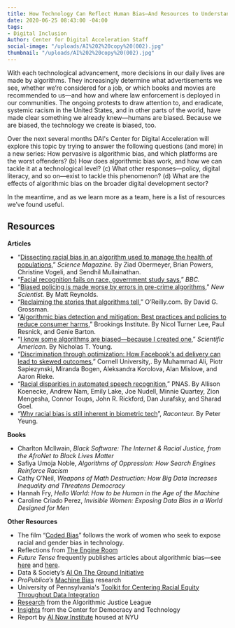 ```yaml
---
title: How Technology Can Reflect Human Bias—And Resources to Understand It
date: 2020-06-25 08:43:00 -04:00
tags:
- Digital Inclusion
Author: Center for Digital Acceleration Staff
social-image: "/uploads/AI%202%20copy%20(002).jpg"
thumbnail: "/uploads/AI%202%20copy%20(002).jpg"
---
```


With each technological advancement, more decisions in our daily lives are made by algorithms. They increasingly determine what advertisements we see, whether we’re considered for a job, or which books and movies are recommended to us—and how and where law enforcement is deployed in our communities. The ongoing protests to draw attention to, and eradicate, systemic racism in the United States, and in other parts of the world, have made clear something we already knew—humans are biased. Because we are biased, the technology we create is biased, too.

Over the next several months DAI's Center for Digital Acceleration will explore this topic by trying to answer the following questions (and more) in a new series: How pervasive is algorithmic bias, and which platforms are the worst offenders? (b) How does algorithmic bias work, and how we can tackle it at a technological level? (c) What other responses—policy, digital literacy, and so on—exist to tackle this phenomenon? (d) What are the effects of algorithmic bias on the broader digital development sector?

<!--more-->

In the meantime, and as we learn more as a team, here is a list of resources we’ve found useful.

## Resources

**Articles**

* “[Dissecting racial bias in an algorithm used to manage the health of populations](https://science.sciencemag.org/content/366/6464/447),” *Science Magazine.* By Ziad Obermeyer, Brian Powers, Christine Vogeli, and Sendhil Mullainathan. 
* “[Facial recognition fails on race, government study says](https://www.bbc.com/news/technology-50865437),” *BBC.* 
* “[Biased policing is made worse by errors in pre-crime algorithms](https://www.newscientist.com/article/mg23631464-300-biased-policing-is-made-worse-by-errors-in-pre-crime-algorithms/#ixzz6PchoHZu1),” *New Scientist.* By Matt Reynolds. 
* “[Reclaiming the stories that algorithms tell](https://www.oreilly.com/radar/reclaiming-the-stories-that-algorithms-tell/),” O’Reilly.com. By David G. Grossman. 
* “[Algorithmic bias detection and mitigation: Best practices and policies to reduce consumer harms](https://www.brookings.edu/research/algorithmic-bias-detection-and-mitigation-best-practices-and-policies-to-reduce-consumer-harms/),” Brookings Institute. By Nicol Turner Lee, Paul Resnick, and Genie Barton. 
* “[I know some algorithms are biased—because I created one](https://blogs.scientificamerican.com/voices/i-know-some-algorithms-are-biased-because-i-created-one/),” *Scientific American.* By Nicholas T. Young. 
* “[Discrimination through optimization: How Facebook's ad delivery can lead to skewed outcomes](https://arxiv.org/pdf/1904.02095.pdf),” Cornell University,. By Muhammad Ali, Piotr Sapiezynski, Miranda Bogen, Aleksandra Korolova, Alan Mislove, and Aaron Rieke. 
* “[Racial disparities in automated speech recognition](https://www.pnas.org/content/117/14/7684),” PNAS. By Allison Koenecke, Andrew Nam, Emily Lake, Joe Nudell, Minnie Quartey, Zion Mengesha, Connor Toups, John R. Rickford, Dan Jurafsky, and Sharad Goel.
* “[Why racial bias is still inherent in biometric tech](https://www.raconteur.net/technology/biometrics-ethics-bias)”, *Raconteur.* By Peter Yeung. 

**Books**

* Charlton Mcllwain, *Black Software: The Internet & Racial Justice, from the AfroNet to Black Lives Matter*
* Safiya Umoja Noble, *Algorithms of Oppression: How Search Engines Reinforce Racism*
* Cathy O’Neil, *Weapons of Math Destruction: How Big Data Increases Inequality and Threatens Democracy*
* Hannah Fry, *Hello World*: *How to be Human in the Age of the Machine*
* Caroline Criado Perez, *Invisible Women: Exposing Data Bias in a World Designed for Men*

**Other Resources**

* The film “[Coded Bias](https://www.hrwfilmfestivalstream.org/film/coded-bias/)” follows the work of women who seek to expose racial and gender bias in technology.
* Reflections from [The Engine Room](https://www.theengineroom.org/tech-bias-people-bias/)
* *Future Tense* frequently publishes articles about algorithmic bias—see [here](https://slate.com/technology/2020/02/algorithmic-bias-people-with-disabilities.html) and [here](https://slate.com/technology/2020/03/ice-lawsuit-hijacked-algorithm.html).
* Data & Society’s [AI On The Ground Initiative](https://datasociety.net/research/ai-on-the-ground/)
* *ProPublica’s* [Machine Bias](https://www.propublica.org/series/machine-bias) research
* University of Pennsylvania's [Toolkit for Centering Racial Equity Throughout Data Integration](https://www.aisp.upenn.edu/equity-toolkit/)
* [Research](https://www.ajlunited.org/library/research) from the Algorithmic Justice League
* [Insights](https://cdt.org/insights/?keyword=Algorithmic\+bias&area-of-focus%5B%5D=ai-machine-learning#results) from the Center for Democracy and Technology
* Report by [AI Now Institute](https://ainowinstitute.org/reports.html) housed at NYU